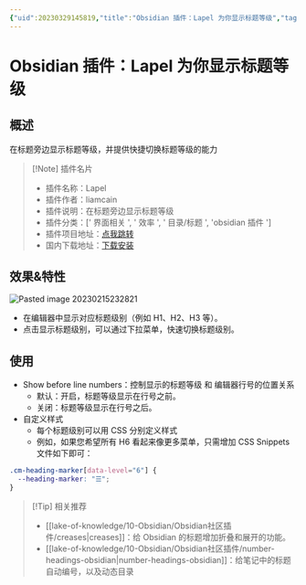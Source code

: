 ```yaml
---
{"uid":20230329145819,"title":"Obsidian 插件：Lapel 为你显示标题等级","tags":["Obsidian","插件","标题","快捷操作","显示标题等级"],"description":"Obsidian 插件：Lapel 为你显示标题等级","author":"OS","type":"other","draft":false,"editable":false,"modified":20230604172500,"dg-publish":true,"permalink":"/lake-of-knowledge/10-obsidian/obsidian/lapel/","dgPassFrontmatter":true}
---
```



# Obsidian 插件：Lapel 为你显示标题等级

## 概述

在标题旁边显示标题等级，并提供快捷切换标题等级的能力

> [!Note] 插件名片
>
> - 插件名称：Lapel
> - 插件作者：liamcain
> - 插件说明：在标题旁边显示标题等级
> - 插件分类：[' 界面相关 ', ' 效率 ', ' 目录/标题 ', 'obsidian 插件 ']
> - 插件项目地址：[点我跳转](https://github.com/liamcain/obsidian-lapel)
> - 国内下载地址：[下载安装](https://pkmer.cn/products/plugin/pluginMarket/?lapel)

## 效果&特性

![Pasted image 20230215232821](https://cdn.pkmer.cn/images/9b67b733eac74ff9c2c0c7d699fd6b52_MD5.png!pkmer)

- 在编辑器中显示对应标题级别（例如 H1、H2、H3 等）。
- 点击显示标题级别，可以通过下拉菜单，快速切换标题级别。

## 使用

- Show before line numbers：控制显示的标题等级 和 编辑器行号的位置关系
    - 默认：开启，标题等级显示在行号之前。
    - 关闭：标题等级显示在行号之后。
- 自定义样式
	- 每个标题级别可以用 CSS 分别定义样式
	- 例如，如果您希望所有 H6 看起来像更多菜单，只需增加 CSS Snippets 文件如下即可：

```CSS
.cm-heading-marker[data-level="6"] {
  --heading-marker: "☰";
}
```

> [!Tip] 相关推荐
> - [[lake-of-knowledge/10-Obsidian/Obsidian社区插件/creases\|creases]]：给 Obsidian 的标题增加折叠和展开的功能。
> - [[lake-of-knowledge/10-Obsidian/Obsidian社区插件/number-headings-obsidian\|number-headings-obsidian]]：给笔记中的标题自动编号，以及动态目录